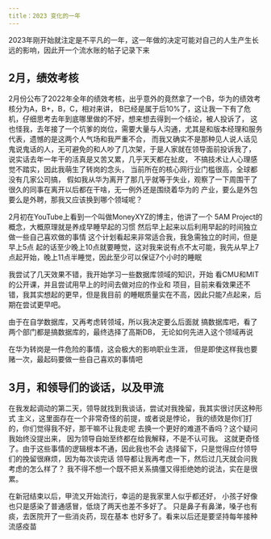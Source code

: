 ```yaml
---
title：2023 变化的一年
---
```


2023年刚开始就注定是不平凡的一年，这一年做的决定可能对自己的人生产生长远的影响，因此开一个流水账的帖子记录下来

## 2月，绩效考核
2月份公布了2022年全年的绩效考核，出乎意外的竟然拿了一个B，华为的绩效考核分为A，B+，B，C，相对来讲，
B已经是属于后10%了，这让我一下有了危机，仔细思考去年到底哪里做的不好，想来想去得到一个结论，被人投诉了，
这也怪我，去年接了一个坑爹的岗位，需要大量与人沟通，尤其是和版本经理和服务代表，遗憾的是这两个人气场和我严重不合，
而我又确实不是那种见人说人话见鬼说鬼话的人，无可避免的和人吵了几次架，于是人家就在领导面前投诉我了，
说实话去年一年干的活真是又苦又累，几乎天天都在扯皮，
不搞技术让人心理感觉不踏实，因此我萌生了转岗的念头，
当前所在的核心网行业门槛很高，全球都没有几家公司搞，
假如我从华为离开了那几乎就等于失业，观察了一下周围干了
很久的同事在离开以后都在干啥，无一例外还是围绕着华为的
产业，要么是外包要么是外聘，那我又应该换到哪个领域呢？

2月初在YouTube上看到一个叫做MoneyXYZ的博主，他讲了一个
5AM Project的概念，大概原理就是养成早睡早起的习惯
然后早上起来以后利用早起的时间独立做一些自己喜欢做的事情
这个计划看起来非常适合我，我急需独立的时间，但是早上5点
起的话至少晚上10点就要睡觉，这对我来说有点不太可能，我先从早上7
点起开始，晚上11点半睡觉，因此至少可以保证7个小时的睡眠

我尝试了几天效果不错，我开始学习一些数据库领域的知识，开始
看CMU和MIT的公开课，并且尝试用早上的时间去做对应的作业和
项目，目前来看效果还不错，我其实想起的更早，但是我目前
的睡眠质量实在不高，因此只能7点起来，后期在尝试更早吧。

由于在自学数据库，又再考虑转领域，所以我决定要么后面就
搞数据库吧，看了两个部门都是搞数据库的，最终选择了高斯DB，
无论如何先进入这个领域再说

在华为转岗是一件危险的事情，这会极大的影响职业生涯，
但是即使这样我也要赌一次，最起码要做一些自己喜欢的事情吧

## 3月，和领导们的谈话，以及甲流
在我发起调动的第二天，领导就找到我谈话，尝试对我挽留，我其实很讨厌这种形式
主义，这里面存在一个非常奇怪的前提，或者说是悖论，
我的绩效是你们打的，你们觉得我不好，那干嘛不让我走呢
去换一个更好的难道不香吗？这个疑问我始终没提出来，
因为领导自始至终都在给我解释，不是不认可我。
这就更奇怪了。由于这些事情的逻辑根本不通，因此我也不会
选择留下，只是觉得应付领导们的挽留很麻烦，因为每次谈完话
领导都让我再考虑一下，然后过几天就会问我考虑的怎么样了？
我不得不想一个既不把关系搞僵又得拒绝她的说法，实在是很累。

在新冠结束以后，甲流又开始流行，幸运的是我家里人似乎都还好，
小孩子好像也只是感染了普通感冒，低烧了两天也差不多好了。
只是鼻子有鼻涕，嗓子也有痰，去医院开了一些消炎药，现在基本
也好多了。看来以后还是要坚持每年接种流感疫苗
